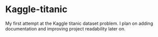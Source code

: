 # Kaggle-titanic
My first attempt at the Kaggle titanic dataset problem. I plan on adding documentation and improving project readability later on.
